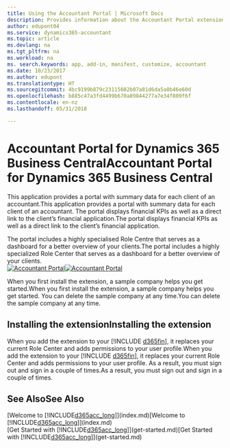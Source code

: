 ```yaml
---
title: Using the Accountant Portal | Microsoft Docs
description: Provides information about the Accountant Portal extension.
author: edupont04
ms.service: dynamics365-accountant
ms.topic: article
ms.devlang: na
ms.tgt_pltfrm: na
ms.workload: na
ms. search.keywords: app, add-in, manifest, customize, accountant
ms.date: 10/23/2017
ms.author: edupont
ms.translationtype: HT
ms.sourcegitcommit: 4bc9199b879c23115082b07a81d6da5a0b46e60d
ms.openlocfilehash: b885c47a3fd4499b670a89844277a7e34f809f6f
ms.contentlocale: en-nz
ms.lasthandoff: 05/31/2018

---
```

# <a name="accountant-portal-for-dynamics-365-business-central"></a><span data-ttu-id="88b6b-103">Accountant Portal for Dynamics 365 Business Central</span><span class="sxs-lookup"><span data-stu-id="88b6b-103">Accountant Portal for Dynamics 365 Business Central</span></span>
<span data-ttu-id="88b6b-104">This application provides a portal with summary data for each client of an accountant.</span><span class="sxs-lookup"><span data-stu-id="88b6b-104">This application provides a portal with summary data for each client of an accountant.</span></span> <span data-ttu-id="88b6b-105">The portal displays financial KPIs as well as a direct link to the client’s financial application.</span><span class="sxs-lookup"><span data-stu-id="88b6b-105">The portal displays financial KPIs as well as a direct link to the client’s financial application.</span></span>  

<span data-ttu-id="88b6b-106">The portal includes a highly specialised Role Centre that serves as a dashboard for a better overview of your clients.</span><span class="sxs-lookup"><span data-stu-id="88b6b-106">The portal includes a highly specialized Role Center that serves as a dashboard for a better overview of your clients.</span></span>  
<span data-ttu-id="88b6b-107">[![Accountant Portal](./media/accountant-get-started/accountant-dashboard.png)](https://go.microsoft.com/fwlink/?linkid=851257)</span><span class="sxs-lookup"><span data-stu-id="88b6b-107">[![Accountant Portal](./media/accountant-get-started/accountant-dashboard.png)](https://go.microsoft.com/fwlink/?linkid=851257)</span></span>

<span data-ttu-id="88b6b-108">When you first install the extension, a sample company helps you get started.</span><span class="sxs-lookup"><span data-stu-id="88b6b-108">When you first install the extension, a sample company helps you get started.</span></span> <span data-ttu-id="88b6b-109">You can delete the sample company at any time.</span><span class="sxs-lookup"><span data-stu-id="88b6b-109">You can delete the sample company at any time.</span></span>  

## <a name="installing-the-extension"></a><span data-ttu-id="88b6b-110">Installing the extension</span><span class="sxs-lookup"><span data-stu-id="88b6b-110">Installing the extension</span></span>
<span data-ttu-id="88b6b-111">When you add the extension to your [!INCLUDE [d365fin](includes/d365fin_md.md)], it replaces your current Role Center and adds permissions to your user profile.</span><span class="sxs-lookup"><span data-stu-id="88b6b-111">When you add the extension to your [!INCLUDE [d365fin](includes/d365fin_md.md)], it replaces your current Role Center and adds permissions to your user profile.</span></span> <span data-ttu-id="88b6b-112">As a result, you must sign out and sign in a couple of times.</span><span class="sxs-lookup"><span data-stu-id="88b6b-112">As a result, you must sign out and sign in a couple of times.</span></span>  

## <a name="see-also"></a><span data-ttu-id="88b6b-113">See Also</span><span class="sxs-lookup"><span data-stu-id="88b6b-113">See Also</span></span>
<span data-ttu-id="88b6b-114">[Welcome to [!INCLUDE[d365acc_long](includes/d365acc_long_md.md)]](index.md)</span><span class="sxs-lookup"><span data-stu-id="88b6b-114">[Welcome to [!INCLUDE[d365acc_long](includes/d365acc_long_md.md)]](index.md)</span></span>  
<span data-ttu-id="88b6b-115">[Get Started with [!INCLUDE[d365acc_long](includes/d365acc_long_md.md)]](get-started.md)</span><span class="sxs-lookup"><span data-stu-id="88b6b-115">[Get Started with [!INCLUDE[d365acc_long](includes/d365acc_long_md.md)]](get-started.md)</span></span>  

